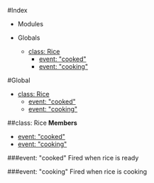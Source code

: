 #Index

* Modules

* Globals
  * [class: Rice](#Rice)
    * [event: "cooked"](#Rice#event_cooked)
    * [event: "cooking"](#Rice#event_cooking)

#Global
* [class: Rice](#Rice)
  * [event: "cooked"](#Rice#event_cooked)
  * [event: "cooking"](#Rice#event_cooking)

<a name="Rice"></a>
##class: Rice
**Members**

* [event: "cooked"](#Rice#event_cooked)
* [event: "cooking"](#Rice#event_cooking)

<a name="Rice#event_cooked"></a>
###event: "cooked"
Fired when rice is ready

<a name="Rice#event_cooking"></a>
###event: "cooking"
Fired when rice is cooking

